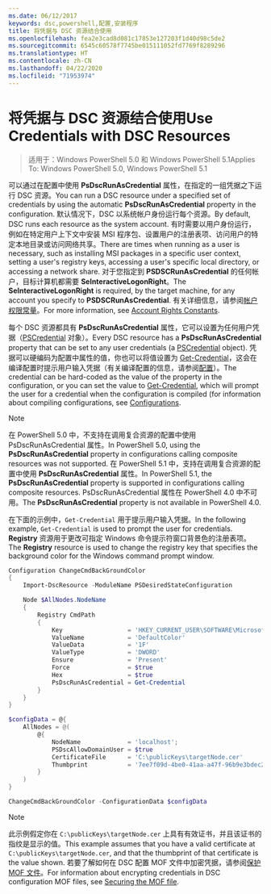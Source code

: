 ```yaml
---
ms.date: 06/12/2017
keywords: dsc,powershell,配置,安装程序
title: 将凭据与 DSC 资源结合使用
ms.openlocfilehash: fea2e3cad8d081c17853e127203f1d40d98c5de2
ms.sourcegitcommit: 6545c60578f7745be015111052fd7769f8289296
ms.translationtype: HT
ms.contentlocale: zh-CN
ms.lasthandoff: 04/22/2020
ms.locfileid: "71953974"
---
```

# <a name="use-credentials-with-dsc-resources"></a><span data-ttu-id="3abe3-103">将凭据与 DSC 资源结合使用</span><span class="sxs-lookup"><span data-stu-id="3abe3-103">Use Credentials with DSC Resources</span></span>

> <span data-ttu-id="3abe3-104">适用于：Windows PowerShell 5.0 和 Windows PowerShell 5.1</span><span class="sxs-lookup"><span data-stu-id="3abe3-104">Applies To: Windows PowerShell 5.0, Windows PowerShell 5.1</span></span>

<span data-ttu-id="3abe3-105">可以通过在配置中使用 **PsDscRunAsCredential** 属性，在指定的一组凭据之下运行 DSC 资源。</span><span class="sxs-lookup"><span data-stu-id="3abe3-105">You can run a DSC resource under a specified set of credentials by using the automatic **PsDscRunAsCredential** property in the configuration.</span></span> <span data-ttu-id="3abe3-106">默认情况下，DSC 以系统帐户身份运行每个资源。</span><span class="sxs-lookup"><span data-stu-id="3abe3-106">By default, DSC runs each resource as the system account.</span></span> <span data-ttu-id="3abe3-107">有时需要以用户身份运行，例如在特定用户上下文中安装 MSI 程序包、设置用户的注册表项、访问用户的特定本地目录或访问网络共享。</span><span class="sxs-lookup"><span data-stu-id="3abe3-107">There are times when running as a user is necessary, such as installing MSI packages in a specific user context, setting a user's registry keys, accessing a user's specific local directory, or accessing a network share.</span></span> <span data-ttu-id="3abe3-108">对于您指定到 **PSDSCRunAsCredential** 的任何帐户，目标计算机都需要 **SeInteractiveLogonRight**。</span><span class="sxs-lookup"><span data-stu-id="3abe3-108">The **SeInteractiveLogonRight** is required, by the target machine, for any account you specify to **PSDSCRunAsCredential**.</span></span> <span data-ttu-id="3abe3-109">有关详细信息，请参阅[帐户权限常量](/windows/desktop/secauthz/account-rights-constants)。</span><span class="sxs-lookup"><span data-stu-id="3abe3-109">For more information, see [Account Rights Constants](/windows/desktop/secauthz/account-rights-constants).</span></span>

<span data-ttu-id="3abe3-110">每个 DSC 资源都具有 **PsDscRunAsCredential** 属性，它可以设置为任何用户凭据（[PSCredential](/dotnet/api/system.management.automation.pscredential) 对象）。</span><span class="sxs-lookup"><span data-stu-id="3abe3-110">Every DSC resource has a **PsDscRunAsCredential** property that can be set to any user credentials (a [PSCredential](/dotnet/api/system.management.automation.pscredential) object).</span></span> <span data-ttu-id="3abe3-111">凭据可以硬编码为配置中属性的值，你也可以将值设置为 [Get-Credential](/powershell/module/Microsoft.PowerShell.Security/Get-Credential)，这会在编译配置时提示用户输入凭据（有关编译配置的信息，请参阅[配置](configurations.md)）。</span><span class="sxs-lookup"><span data-stu-id="3abe3-111">The credential can be hard-coded as the value of the property in the configuration, or you can set the value to [Get-Credential](/powershell/module/Microsoft.PowerShell.Security/Get-Credential), which will prompt the user for a credential when the configuration is compiled (for information about compiling configurations, see [Configurations](configurations.md).</span></span>

> [!NOTE]
> <span data-ttu-id="3abe3-112">在 PowerShell 5.0 中，不支持在调用复合资源的配置中使用 PsDscRunAsCredential  属性。</span><span class="sxs-lookup"><span data-stu-id="3abe3-112">In PowerShell 5.0, using the **PsDscRunAsCredential** property in configurations calling composite resources was not supported.</span></span> <span data-ttu-id="3abe3-113">在 PowerShell 5.1 中，支持在调用复合资源的配置中使用 **PsDscRunAsCredential** 属性。</span><span class="sxs-lookup"><span data-stu-id="3abe3-113">In PowerShell 5.1, the **PsDscRunAsCredential** property is supported in configurations calling composite resources.</span></span> <span data-ttu-id="3abe3-114">PsDscRunAsCredential  属性在 PowerShell 4.0 中不可用。</span><span class="sxs-lookup"><span data-stu-id="3abe3-114">The **PsDscRunAsCredential** property is not available in PowerShell 4.0.</span></span>

<span data-ttu-id="3abe3-115">在下面的示例中，`Get-Credential` 用于提示用户输入凭据。</span><span class="sxs-lookup"><span data-stu-id="3abe3-115">In the following example, `Get-Credential` is used to prompt the user for credentials.</span></span> <span data-ttu-id="3abe3-116">**Registry** 资源用于更改可指定 Windows 命令提示符窗口背景色的注册表项。</span><span class="sxs-lookup"><span data-stu-id="3abe3-116">The **Registry** resource is used to change the registry key that specifies the background color for the Windows command prompt window.</span></span>

```powershell
Configuration ChangeCmdBackGroundColor
{
    Import-DscResource -ModuleName PSDesiredStateConfiguration

    Node $AllNodes.NodeName
    {
        Registry CmdPath
        {
            Key                  = 'HKEY_CURRENT_USER\SOFTWARE\Microsoft\Command Processor'
            ValueName            = 'DefaultColor'
            ValueData            = '1F'
            ValueType            = 'DWORD'
            Ensure               = 'Present'
            Force                = $true
            Hex                  = $true
            PsDscRunAsCredential = Get-Credential
        }
    }
}

$configData = @{
    AllNodes = @(
        @{
            NodeName             = 'localhost';
            PSDscAllowDomainUser = $true
            CertificateFile      = 'C:\publicKeys\targetNode.cer'
            Thumbprint           = '7ee7f09d-4be0-41aa-a47f-96b9e3bdec25'
        }
    )
}

ChangeCmdBackGroundColor -ConfigurationData $configData
```

> [!NOTE]
> <span data-ttu-id="3abe3-117">此示例假定你在 `C:\publicKeys\targetNode.cer` 上具有有效证书，并且该证书的指纹是显示的值。</span><span class="sxs-lookup"><span data-stu-id="3abe3-117">This example assumes that you have a valid certificate at `C:\publicKeys\targetNode.cer`, and that the thumbprint of that certificate is the value shown.</span></span> <span data-ttu-id="3abe3-118">若要了解如何在 DSC 配置 MOF 文件中加密凭据，请参阅[保护 MOF 文件](../pull-server/secureMOF.md)。</span><span class="sxs-lookup"><span data-stu-id="3abe3-118">For information about encrypting credentials in DSC configuration MOF files, see [Securing the MOF file](../pull-server/secureMOF.md).</span></span>
